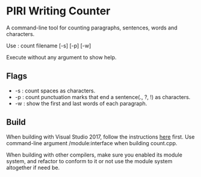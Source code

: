 # PIRI Writing Counter

A command-line tool for counting paragraphs, sentences, words and characters.

Use : count filename [-s] [-p] [-w]

Execute without any argument to show help.

## Flags
- -s : count spaces as characters.
- -p : count punctuation marks that end a sentence(., ?, !) as characters.
- -w : show the first and last words of each paragraph.

## Build
When building with Visual Studio 2017, follow the instructions [here](https://blogs.msdn.microsoft.com/vcblog/2017/05/05/cpp-modules-in-visual-studio-2017) first. Use command-line argument /module:interface when building count.cpp.

When building with other compilers, make sure you enabled its module system, and refactor to conform to it or not use the module system altogether if need be.
